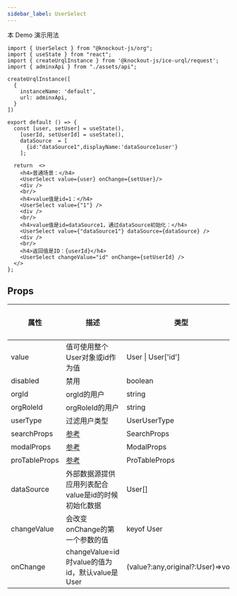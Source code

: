 ```yaml
---
sidebar_label: UserSelect
---
```


本 Demo 演示用法

```tsx preview
import { UserSelect } from "@knockout-js/org";
import { useState } from "react";
import { createUrqlInstance } from '@knockout-js/ice-urql/request';
import { adminxApi } from "./assets/api";

createUrqlInstance([
  {
    instanceName: 'default',
    url: adminxApi,
  }
])

export default () => {
  const [user, setUser] = useState(),
    [userId, setUserId] = useState(),
    dataSource  = [
      {id:"dataSource1",displayName:'dataSource1user'}
    ];

  return  <>
    <h4>普通场景：</h4>
    <UserSelect value={user} onChange={setUser}/>
    <div />
    <br/>
    <h4>value值是id=1：</h4>
    <UserSelect value={"1"} />
    <div />
    <br/>
    <h4>value值是id=dataSource1，通过dataSource初始化：</h4>
    <UserSelect value={"dataSource1"} dataSource={dataSource} />
    <div />
    <br/>
    <h4>返回值是ID：{userId}</h4>
    <UserSelect changeValue="id" onChange={setUserId} />
  </>
};
```

## Props

| 属性          | 描述                                                          | 类型                              | 必填 | 默认值 |
| ------------- | ------------------------------------------------------------- | --------------------------------- | ---- | ------ |
| value         | 值可使用整个User对象或id作为值                                | User &#124; User['id']            | -    | -      |
| disabled      | 禁用                                                          | boolean                           | -    | -      |
| orgId         | orgId的用户                                                   | string                            | -    | -      |
| orgRoleId     | orgRoleId的用户                                               | string                            | -    | -      |
| userType      | 过滤用户类型                                                  | UserUserType                      | -    | -      |
| searchProps   | [参考](https://ant.design/components/input-cn#api)            | SearchProps                       | -    | -      |
| modalProps    | [参考](https://ant.design/components/modal-cn#api)            | ModalProps                        | -    | -      |
| proTableProps | [参考](https://procomponents.ant.design/components/table#api) | ProTableProps                     | -    | -      |
| dataSource    | 外部数据源提供应用列表配合value是id的时候初始化数据           | User[]                            | ❌    | -      |
| changeValue   | 会改变onChange的第一个参数的值                                | keyof User                        | ❌    | -      |
| onChange      | changeValue=id时value的值为id，默认value是User                | (value?:any,original?:User)=>void | -    | -      |
